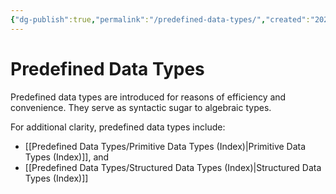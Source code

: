 ```yaml
---
{"dg-publish":true,"permalink":"/predefined-data-types/","created":"2023-07-03T09:28:35.191+02:00","updated":"2023-07-13T21:48:53.189+02:00"}
---
```



# Predefined Data Types

Predefined data types are introduced for reasons of efficiency and convenience.
They serve as syntactic sugar to algebraic types.

For additional clarity, predefined data types include:
- [[Predefined Data Types/Primitive Data Types (Index)\|Primitive Data Types (Index)]], and
- [[Predefined Data Types/Structured Data Types (Index)\|Structured Data Types (Index)]]
